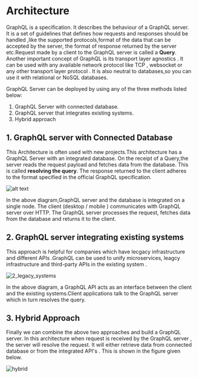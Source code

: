 
# Architecture

  GraphQL is a specification. It describes the behaviour of a GraphQL server. It is a set of guidelines that defines how requests and responses should be handled ,like  the supported protocols,format of the data that can be accepted by the server, the format of response returned by the server etc.Request made by a client to the GraphQL server is called a **Query**.
 Another important concept of GraphQL is its transport layer agnostics . It can be used with any available network protocol like TCP , websocket or any other transport layer protocol . It is also neutral to databases,so you can use it with relational or  NoSQL databases.

GraphQL Server can be deployed by using any of the three methods listed below:
1. GraphQL Server with connected database.
2. GraphQL server that integrates existing systems.
3. Hybrid approach 

## 1. GraphQL server with Connected Database

This Architecture is often used with new projects.This architecture has a GraphQL Server with an integrated database. 
On the receipt of  a Query,the server reads the request payload and fetches data from the database. This is called **resolving the query**. The response returned to the client adheres to the format specified in the official GraphQL specification.



![alt text](https://user-images.githubusercontent.com/9062443/43997767-c1475e72-9e02-11e8-911f-8892e1843d0e.png "GraphQL with Connected DB Architecture")

In the above diagram,GraphQL server and the database is integrated on a single node. The client (desktop / mobile ) communicates with GraphQL server over HTTP. The GraphQL server processes the request, fetches data from the database and returns it to the client. 

## 2. GraphQL server integrating existing systems

This approach is helpful for companies which have lecgacy infrastructure and different APIs .GraphQL can be used to unify microservices, leagcy infrastructure and third-party APIs in the existing system .

![2_legacy_systems](https://user-images.githubusercontent.com/9062443/43998570-01ff1e6a-9e16-11e8-96c5-0f703031b68e.png "GraphQL integrating existing systems")

In the above diagram, a GraphQL API acts as an interface between the client and the existing systems.Client applications talk to the GraphQL server which in turn resolves the query.

## 3. Hybrid Approach

Finally we can combine the above two approaches and build a GraphQL server.
In this architecture when request is received by the GraphQL server , the server will resolve the request. It will either retrieve data from connected database or from the integrated API's . This is shown in the figure given below.

![hybrid](https://user-images.githubusercontent.com/9062443/43998674-ae8900c2-9e18-11e8-8f30-7c5f26c1140a.png "hybrid architecture")
